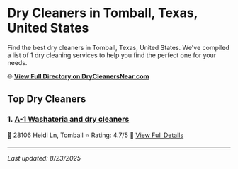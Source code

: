 # Dry Cleaners in Tomball, Texas, United States

Find the best dry cleaners in Tomball, Texas, United States. We've compiled a list of 1 dry cleaning services to help you find the perfect one for your needs.

🌐 **[View Full Directory on DryCleanersNear.com](https://drycleanersnear.com/city/US/Texas/Tomball)**

## Top Dry Cleaners

### 1. [A-1 Washateria and dry cleaners](https://drycleanersnear.com/dryCleaner/68a3db5ae0c395148228b672/a-1-washateria-and-dry-cleaners)
📍 28106 Heidi Ln, Tomball
⭐ Rating: 4.7/5
🔗 [View Full Details](https://drycleanersnear.com/dryCleaner/68a3db5ae0c395148228b672/a-1-washateria-and-dry-cleaners)


---

*Last updated: 8/23/2025*
